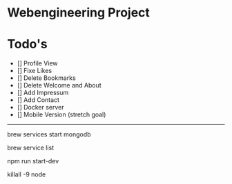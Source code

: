 # Webengineering Project

# Todo's

* [] Profile View
* [] Fixe Likes
* [] Delete Bookmarks
* [] Delete Welcome and About
* [] Add Impressum
* [] Add Contact
* [] Docker server
* [] Mobile Version (stretch goal)

---

brew services start mongodb

brew service list

npm run start-dev

killall -9 node
